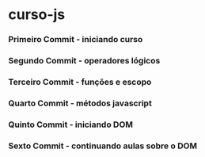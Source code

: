 # curso-js

<h3>Primeiro Commit - iniciando curso</h3>
<h3>Segundo Commit -  operadores lógicos</h3>
<h3>Terceiro Commit -  funções e escopo</h3>
<h3>Quarto Commit -  métodos javascript</h3>
<h3>Quinto Commit -  iniciando DOM</h3>
<h3>Sexto Commit -  continuando aulas sobre o DOM</h3>


